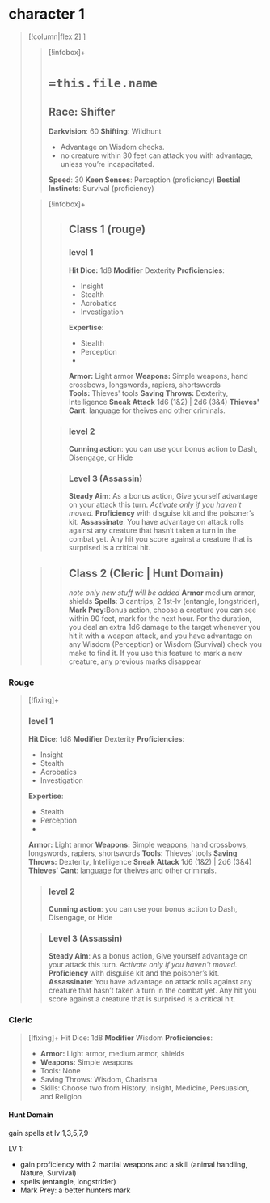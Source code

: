 # character 1
>[!column|flex 2] ]
>>[!infobox]+
>># `=this.file.name`
>>## Race: Shifter
>>**Darkvision**: 60
>>**Shifting**: Wildhunt
>> - Advantage on Wisdom checks.
>> - no creature within 30 feet can attack you with advantage, unless you’re incapacitated.
>>
>>**Speed**: 30
>>**Keen Senses**: Perception (proficiency)
>> **Bestial Instincts**: Survival (proficiency)
>
>>[!infobox]+
>>>## Class 1 (rouge)
>>>### level 1
>>>**Hit Dice:** 1d8
>>>**Modifier** Dexterity
>>>**Proficiencies**:
>>>- Insight
>>>- Stealth
>>>- Acrobatics
>>>-  Investigation​
>>>
>>>**Expertise**:
>>>- Stealth
>>>- Perception
>>>- 
>>>**Armor:** Light armor
>>>**Weapons:** Simple weapons, hand crossbows, longswords, rapiers, shortswords
>>>**Tools:** Thieves' tools
>>>**Saving Throws:** Dexterity, Intelligence
>>>**Sneak Attack** 1d6 (1&2) | 2d6 (3&4)
>>>**Thieves' Cant**: language for theives and other criminals.
>>
>>>### level 2
>>>**Cunning action**: you can use your bonus action to Dash, Disengage, or Hide
>>
>>>### Level 3 (Assassin)
>>>**Steady Aim**: As a bonus action, Give yourself advantage on your attack this turn. *Activate only if you haven't moved.*
>>> **Proficiency** with disguise kit and the poisoner’s kit.
>>>**Assassinate**: You have advantage on attack rolls against any creature that hasn’t taken a turn in the combat yet. Any hit you score against a creature that is surprised is a critical hit.
>
>>>## Class 2 (Cleric | Hunt Domain)
>>> *note only new stuff will be added*
>>> **Armor** medium armor, shields
>>> **Spells**: 3 cantrips, 2 1st-lv (entangle, longstrider), 
>>> **Mark Prey**:Bonus action,  choose a creature you can
see within 90 feet, mark for the next hour. For the duration, you deal
an extra 1d6 damage to the target whenever you hit
it with a weapon attack, and you have advantage on
any Wisdom (Perception) or Wisdom (Survival)
check you make to find it. If you use this feature to
mark a new creature, any previous marks disappear
>



### Rouge
>[!fixing]+
>### level 1
>**Hit Dice:** 1d8
>**Modifier** Dexterity
>**Proficiencies**:
>- Insight
>- Stealth
>- Acrobatics
>-  Investigation​
>
>**Expertise**:
>- Stealth
>- Perception
>- 
>**Armor:** Light armor
>**Weapons:** Simple weapons, hand crossbows, longswords, rapiers, shortswords
>**Tools:** Thieves' tools
>**Saving Throws:** Dexterity, Intelligence
>**Sneak Attack** 1d6 (1&2) | 2d6 (3&4)
>**Thieves' Cant**: language for theives and other criminals.
>
>>### level 2
>>**Cunning action**: you can use your bonus action to Dash, Disengage, or Hide
>
>>### Level 3 (Assassin)
>>**Steady Aim**: As a bonus action, Give yourself advantage on your attack this turn. *Activate only if you haven't moved.*
>> **Proficiency** with disguise kit and the poisoner’s kit.
>> **Assassinate**: You have advantage on attack rolls against any creature that hasn’t taken a turn in the combat yet. Any hit you score against a creature that is surprised is a critical hit.


### Cleric
>[!fixing]+
>Hit Dice: 1d8
>**Modifier** Wisdom 
>**Proficiencies**: 
>- **Armor:** Light armor, medium armor, shields
>- **Weapons:** Simple weapons
>- Tools: None
>- Saving Throws: Wisdom, Charisma
>- Skills: Choose two from History, Insight, Medicine, Persuasion, and Religion



#### Hunt Domain
gain spells at lv 1,3,5,7,9

LV 1: 
- gain proficiency with 2 martial weapons and a skill (animal handling, Nature, Survival)
- spells (entangle, longstrider)
- Mark Prey: a better hunters mark


